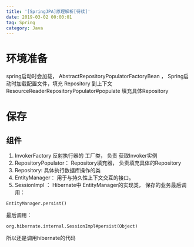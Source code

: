 ```yaml
---
title: '[SpringJPA]原理解析[待续]'
date: 2019-03-02 00:00:01
tag: Spring
category: Java
---
```


# 环境准备

spring启动时会加载， AbstractRepositoryPopulatorFactoryBean ， Spring启动时加载配置文件，填充 Repository 到上下文
ResourceReaderRepositoryPopulator#populate  填充具体Repository

# 保存


## 组件  

1. InvokerFactory 反射执行器的 工厂类， 负责 获取Invoker实例
2. RepositoryPopulator：  Repository填充器， 负责填充具体的Repository
3. Repository: 具体执行数据库操作的类
4. EntityManager：   用于与持久性上下文交互的接口。
5. SessionImpl ： Hibernate中 EntityManager的实现类，
保存的业务最后调用： 
```
EntityManager.persist()
```

最后调用： 
```
org.hibernate.internal.SessionImpl#persist(Object)
```
所以还是调用hibernate的代码